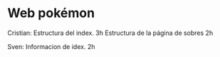 # Web pokémon

Cristian: 
Estructura del index. 3h
Estructura de la página de sobres 2h

Sven:
Informacion de idex. 2h
